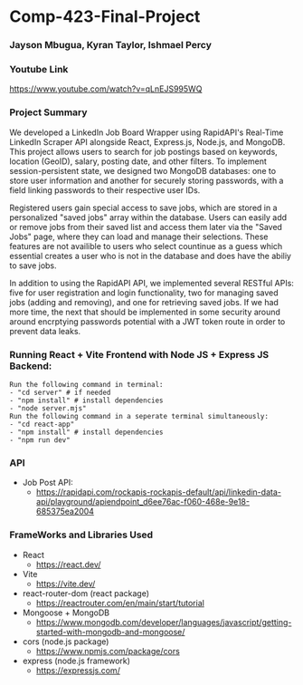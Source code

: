 # Comp-423-Final-Project
### Jayson Mbugua, Kyran Taylor, Ishmael Percy
### Youtube Link
https://www.youtube.com/watch?v=qLnEJS995WQ
### Project Summary 
We developed a LinkedIn Job Board Wrapper using RapidAPI's Real-Time LinkedIn Scraper API alongside React, Express.js, Node.js, and MongoDB. This project allows users to search for job postings based on keywords, location (GeoID), salary, posting date, and other filters. To implement session-persistent state, we designed two MongoDB databases: one to store user information and another for securely storing passwords, with a field linking passwords to their respective user IDs.

Registered users gain special access to save jobs, which are stored in a personalized "saved jobs" array within the database. Users can easily add or remove jobs from their saved list and access them later via the "Saved Jobs" page, where they can load and manage their selections. These features are not availible to users who select countinue as a guess which essential creates a user who is not in the database and does have the abiliy to save jobs. 

In addition to using the RapidAPI API, we implemented several RESTful APIs: five for user registration and login functionality, two for managing saved jobs (adding and removing), and one for retrieving saved jobs. If we had more time, the next that should be implemented in some security around around encrptying passwords potential with a JWT token route in order to prevent data leaks. 
### Running React + Vite Frontend with Node JS + Express JS Backend:
    Run the following command in terminal:
    - "cd server" # if needed
    - "npm install" # install dependencies
    - "node server.mjs"
    Run the following command in a seperate terminal simultaneously:
    - "cd react-app"
    - "npm install" # install dependencies
    - "npm run dev"
### API
- Job Post API:
    - https://rapidapi.com/rockapis-rockapis-default/api/linkedin-data-api/playground/apiendpoint_d6ee76ac-f060-468e-9e18-685375ea2004 
### FrameWorks and Libraries Used
- React
    - https://react.dev/
- Vite
    - https://vite.dev/ 
- react-router-dom (react package)
    - https://reactrouter.com/en/main/start/tutorial
- Mongoose + MongoDB
    - https://www.mongodb.com/developer/languages/javascript/getting-started-with-mongodb-and-mongoose/
- cors (node.js package)
    - https://www.npmjs.com/package/cors
- express (node.js framework)
    - https://expressjs.com/
